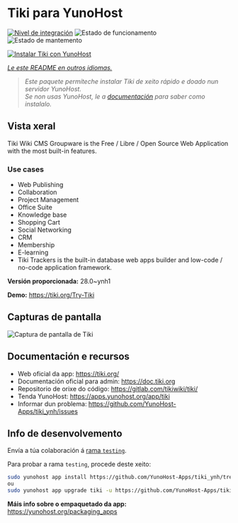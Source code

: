 <!--
NOTA: Este README foi creado automáticamente por <https://github.com/YunoHost/apps/tree/master/tools/readme_generator>
NON debe editarse manualmente.
-->

# Tiki para YunoHost

[![Nivel de integración](https://apps.yunohost.org/badge/integration/tiki)](https://ci-apps.yunohost.org/ci/apps/tiki/)
![Estado de funcionamento](https://apps.yunohost.org/badge/state/tiki)
![Estado de mantemento](https://apps.yunohost.org/badge/maintained/tiki)

[![Instalar Tiki con YunoHost](https://install-app.yunohost.org/install-with-yunohost.svg)](https://install-app.yunohost.org/?app=tiki)

*[Le este README en outros idiomas.](./ALL_README.md)*

> *Este paquete permíteche instalar Tiki de xeito rápido e doado nun servidor YunoHost.*  
> *Se non usas YunoHost, le a [documentación](https://yunohost.org/install) para saber como instalalo.*

## Vista xeral

Tiki Wiki CMS Groupware is the Free / Libre / Open Source Web Application with the most built-in features.

### Use cases

- Web Publishing
- Collaboration
- Project Management
- Office Suite
- Knowledge base
- Shopping Cart
- Social Networking
- CRM
- Membership
- E-learning
- Tiki Trackers is the built-in database web apps builder and low-code / no-code application framework.


**Versión proporcionada:** 28.0~ynh1

**Demo:** <https://tiki.org/Try-Tiki>

## Capturas de pantalla

![Captura de pantalla de Tiki](./doc/screenshots/Screenshot.png)

## Documentación e recursos

- Web oficial da app: <https://tiki.org/>
- Documentación oficial para admin: <https://doc.tiki.org>
- Repositorio de orixe do código: <https://gitlab.com/tikiwiki/tiki/>
- Tenda YunoHost: <https://apps.yunohost.org/app/tiki>
- Informar dun problema: <https://github.com/YunoHost-Apps/tiki_ynh/issues>

## Info de desenvolvemento

Envía a túa colaboración á [rama `testing`](https://github.com/YunoHost-Apps/tiki_ynh/tree/testing).

Para probar a rama `testing`, procede deste xeito:

```bash
sudo yunohost app install https://github.com/YunoHost-Apps/tiki_ynh/tree/testing --debug
ou
sudo yunohost app upgrade tiki -u https://github.com/YunoHost-Apps/tiki_ynh/tree/testing --debug
```

**Máis info sobre o empaquetado da app:** <https://yunohost.org/packaging_apps>
